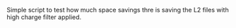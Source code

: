 Simple script to test how much space savings thre is saving the L2 files with high charge filter applied.

